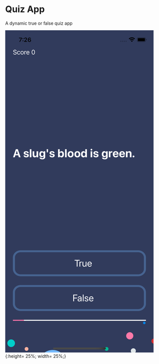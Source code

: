 #  Quiz App

A dynamic true or false quiz app

![Screenshot](screenshot.png){:height= 25%; width= 25%;}
